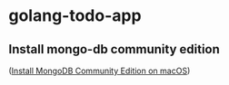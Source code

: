 # golang-todo-app

## Install mongo-db community edition
([Install MongoDB Community Edition on macOS](https://www.mongodb.com/docs/manual/tutorial/install-mongodb-on-os-x/))